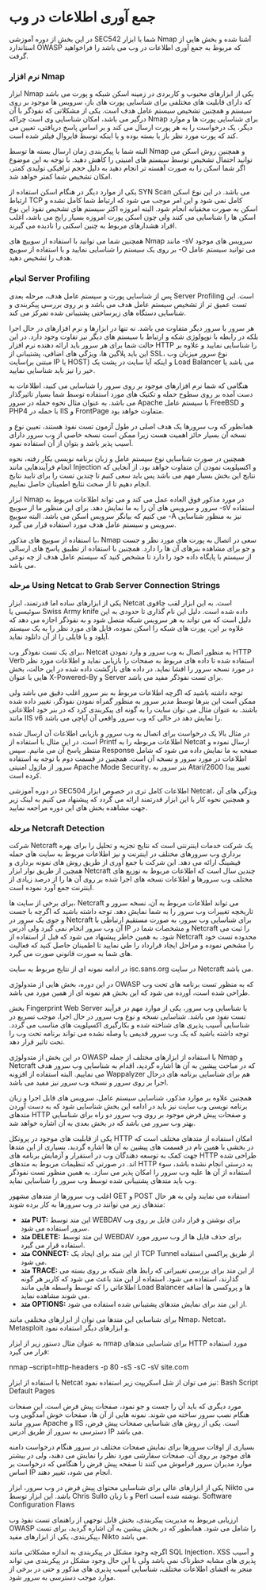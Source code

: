 # جمع آوری اطلاعات در وب

در این بخش از دوره آموزشی SEC542 شما با ابزار Nmap آشنا شده و بخش هایی از استاندارد OWASP که مربوط به جمع آوری اطلاعات در وب می باشد را فراخواهید گرفت.

### نرم افزار Nmap

ابزار Nmap یکی از ابزارهای محبوب و کاربردی در زمینه اسکن شبکه و پورت می باشد که دارای قابلیت های مختلفی برای شناسایی پورت های باز، سرویس ها موجود بر روی سیستم و همچنین تشخیص سیستم عامل هدف است. یکی از مشکلاتی که نفوذگر با آن درگیر می باشد، امکان شناسایی وی است چراکه Nmap برای شناسایی پورت ها و موارد دیگر، یک درخواست را به هر پورت ارسال می کند و بر اساس پاسخ دریافتی، تعیین می کند که پورت مورد نظر باز یا بسته بوده و یا اینکه توسط فایروال فیلتر شده است.

البته شما با پیکربندی زمان ارسال بسته ها توسط Nmap و همچنین روش اسکن می توانید احتمال تشخیص توسط سیستم های امنیتی را کاهش دهید. با توجه به این موضوع اگر شما اسکن را به صورت آهسته تر انجام دهید به دلیل حجم ترافیکی تولیدی کمتر، امکان تشخیص شما کمتر خواهد شد.

یکی از موارد دیگر در هنگام اسکن استفاده از SYN Scan می باشد. در این نوع اسکن ارتباط TCP کامل نمی شود و این امر موجب می شود که ارتباط شما کامل نشده و اسکن به صورت مخفیانه انجام شود. البته امروزه اکثر سیستم های تشخیص نفوذ این نوع اسکن ها را شناسایی می کنند ولی چون اسکن پورت امروزه بسیار رایج می باشد، اغلب افراد هشدارهای مربوط به چنین اسکنی را نادیده می گیرند.

همچنین شما می توانید با استفاده از سوییچ های Nmap مانند -sV سرویس های موجود بر روی یک سیستم را شناسایی نمایید و با استفاده از سوییچ -O می توانید سیستم عامل هدف را تشخیص دهید.

### انجام Server Profiling

پس از شناسایی پورت و سیستم عامل هدف، مرحله بعدی Server Profiling است. این تست عمیق تر از تشخیص سیستم عامل هدف می باشد و بر روی بررسی پیکربندی و شناسایی دستگاه های زیرساختی پشتیبانی شده تمرکز می کند.

هر سرور با سرور دیگر متفاوت می باشد. نه تنها در ابزارها و نرم افزارهای در حال اجرا بلکه در رابطه با توپولوژی شکه و ارتباط با سیستم های دیگر نیز تفاوت وجود دارد. در این حالت شما برای هر سرور باید ارائه دهنده نرم افزار HTTP را شناسایی نمایید و علاوه بر این باید پلاگین ها، ویژگی های اضافی، پشتیبانی از SSL، نوع سرور میزبان وب سایت(مبتنی بر IP یا HOST) و اینکه آیا سایت در پشت یک Load Balancer می باشد یا خیر را نیز باید شناسایی نمایید.

هنگامی که شما نرم افزارهای موجود بر روی سرور را شناسایی می کنید، اطلاعات به دست آمده بر روی سطوح حمله و تکنیک های مورد استفاده توسط شما بسیار تاثیرگذار می باشد. به عنوان مثال نحوه حمله در سرور Apache با سیستم عامل FreeBSD و PHP4 با حمله در IIS و FrontPage متفاوت خواهد بود.

همانطور که وب سرورها یک هدف اصلی در طول آزمون تست نفوذ هستند، تعیین نوع و نسخه آن بسیار حائز اهمیت هست زیرا ممکن است نسخه خاصی از وب سرور دارای آسیب پذیر باشد و بتوان از آن استفاده نمود.

همچنین در صورت شناسایی نوع سیستم عامل و زبان برنامه نویسی بکار رفته، نحوه انجام فرآیندهایی مانند Injection و اکسپلویت نمودن آن متفاوت خواهد بود. از آنجایی که نتایج این بخش بسیار مهم می باشد پس باید سعی کنیم تا چندین تست را برای تایید نتایج انجام دهیم تا از صحت نتایج اطمینان حاصل نماییم.

ابزار Nmap در مورد مذکور فوق العاده عمل می کند و می تواند اطلاعات مربوط به سرور و سرویس های آن را به ما نمایش دهد. برای این منظور ما از سوییچ -sV استفاده می کنیم که بیانگر سرویس اسکن می باشد. البته سوییچ -A نیز به منظور شناسایی سرویس و سیستم عامل هدف مورد استفاده قرار می گیرد.

با استفاده از سوییچ های مذکور، Nmap سعی در اتصال به پورت های مورد نظر و جست و جو برای مشاهده بنرهای آن ها را دارد. همچنین با استفاده از تطبیق پاسخ های ارسالی از سیستم با پایگاه داده خود را دارد تا مشخص کنید که سیستم عامل هدف از چه نوعی می باشد.

### مرحله  Using Netcat to Grab Server Connection Strings

یکی از ابزارهای ساده اما قدرتمند، ابزار Netcat است. به این ابزار لقب چاقوی سوئیسی یا Swiss Army knife داده شده است. دلیل این نام گذاری تا حدودی به این دلیل است که می تواند به هر سرویس شبکه متصل شود و به نفوذگر اجازه می دهد که علاوه بر این، پورت های شبکه را اسکن نموده، فایل های مورد نظر را به یک سیستم آپلود و یا فایلی را از آن دانلود نماید.

برای یک تست نفوذگر وب، Netcat به منظور اتصال به وب سرور و وارد نمودن HTTP Verb استفاده شده تا داده های مربوط به صفحات را بازیابی نماید و اطلاعات مورد نظر در مورد نسخه سرور را افشا نماید. در داده های بازگشت داده شده در این حالت، بخش هایی با عنوان X-Powered-By و Server برای تست نفوذگر مفید می باشد.

توجه داشته باشید که اگرچه اطلاعات مربوط به بنر سرور اغلب دقیق می باشد ولی ممکن است این بنرها توسط مدیر سرور به منظور گمراه نمودن نفوذگر، تغییر داده شده باشند. به عنوان مثال می توان سایت را به گونه ای پیکربندی کرد که در بنر خود اطلاعاتی مانند IIS v6 را نمایش دهد در حالی که وب سرور واقعی آن آپاچی می باشد.

در مثال بالا یک درخواست برای اتصال به وب سرور و بازیابی اطلاعات آن ارسال شده است. در این مثال با استفاده از Printf اطلاعات مربوطه را به Netcat ارسال نموده و منتظر پاسخ آن می مانیم. سپس Response صفحه به ما نمایش داده می شود که شامل اطلاعات در مورد سرور و نسخه آن است. همچنین در قسمت دوم با توجه به استفاده سرور از ماژول امنیتی Apache Mode Security، بنر سرور به Atari/2600 تغییر پیدا کرده است.

در دوره آموزشی SEC504 اطلاعات کامل تری در خصوص ابزار Netcat، ویژگی های آن و همچنین نحوه کار با این ابزار قدرتمند ارائه می گردد که پیشنهاد می کنیم به لینک زیر جهت مشاهده بخش های این دوره مراجعه نمایید.

### مرحله Netcraft Detection

شرکت Netcraft یک شرکت خدمات اینترنتی است که نتایج تجزیه و تحلیل را برای بهره برداری وب سرورهای مختلف در اینترنت و نیز اطلاعات مربوط به سایت های حمله فیشینگ ارائه می دهد. این شرکت با جمع آوری از طریق روش های نمونه برداری و همچین از طریق نوار ابزار Netcraft چندین سال است که اطلاعات مربوط به توزیع های مختلف وب سرورها و اطلاعات نسخه های اجرا شده بر روی آن ها را از درصد زیادی از اینترنت جمع آورد نموده است.

برای برخی از سایت ها، Netcraft می تواند اطلاعات مربوط به آن، نسخه سرور و تاریخچه تغییرات وب سرور را به شما نمایش دهد. توجه داشته باشید که اگرچه با جست و جوی یک سرور در Netcraft برای شناسایی وب سرور، به صورت مستقیم ارتباطی با آن وب سرور انجام نمی گیرد ولی آدرس IP و مشخصات شما در Netcraft را ثبت می شود. به همین خاطر پیشنهاد می شود که قبل از استفاده از Netcraft محدوده تست خود را مشخص نموده و مراحل ایجاد قرارداد را طی نمایید تا اطمینان حاصل کنید که فعالیت های شما به صورت قانونی صورت می گیرد.

در ادامه نمونه ای از نتایج مربوط به سایت isc.sans.org در سایت Netcraft می باشد.

در این دوره، بخش هایی از متدولوژی OWASP که به منظور تست برنامه های تحت وب طراحی شده است، آورده می شود که این بخش هم نمونه ای از همین مورد می باشد.

بخش Fingerprint Web Server یا شناسایی وب سرور، یکی از موارد مهم در فرآیند تست نفوذ می باشد. شناسایی نسخه و نوع وب سرور در حال اجرا، موجب تسریع در شناسایی آسیب پذیری های شناخته شده و بکارگیری اکسپلویت های مناسب می گردد. توجه داشته باشید که یک وب سرور قدیمی یا وصله نشده می تواند برنامه تحت وب را تحت تاثیر قرار دهد.

در این بخش از متدولوژی OWASP با استفاده از ابزارهای مختلف از جمله Nmap و Netcraft که در مباحث پیشین به آن ها اشاره گردید، اقدام به شناسایی وب سرور هدف می نماییم. البته استفاده از افزونه Wappalyzer هم برای شناسایی برنامه های درحال اجرا بر روی سرور و نسخه وب سرور نیز مفید می باشد.

همچنین علاوه بر موارد مذکور، شناسایی سیستم عامل، سرویس های قابل اجرا و زبان برنامه نویسی وب سایت نیز باید در ادامه این بخش شناسایی شود که به دست آوردن متدهای HTTP و صفحات پیش فرض موجود بر روی وب سرور دو راه برای شناسایی بهتر وب سرور می باشد که در بخش بعدی به آن اشاره خواهد شد.

یکی از قابلیت های موجود در پروتکل HTTP امکان استفاده از متدهای مختلف است که در بخشی با همین نام در قسمت های پیشین به آن ها اشاره گردید. بسیاری از این متدها جهت کمک به توسعه دهندگان وب در استقرار و آزمایش برنامه های HTTP طراحی شده اند. در صورتی که تنظیمات مربوط به متدهای HTTP به درستی انجام نشده باشد، سوء استفاده از آن ها علیه وب سرور را امکان پذیر می سازد. به همین منظور تست نفوذگر وب باید متدهای پشتیبانی شده توسط وب سرور را شناسایی نماید.

اغلب وب سرورها از متدهای مشهور GET و POST استفاده می نمایند ولی به هر حال متدهای زیر می توانند در وب سرورها به کار برده شوند:

* **متد PUT:** این متد توسط WEBDAV برای نوشتن و قرار دادن فایل بر روی وب سرور استفاده می شود.
* **متد DELETE:** این متد توسط WEBDAV برای حذف فایل ها از وب سرور مورد استفاده قرار می گیرد.
* **متد CONNECT:** از این متد برای ایجاد یک TCP Tunnel از طریق پراکسی استفاده می شود.
* **متد TRACE:** از این متد برای بررسی تغییراتی که رابط های شبکه بر روی بسته می گذارند، استفاده می شود. استفاده از این متد باعث می شود که کاربر هر گونه اطلاعاتی را که توسط واسطه هایی مانند Load Balancer ها و پروکسی ها اضافه می شوند مشاهده نماید.
* **متد OPTIONS:** از این متد برای نمایش متدهای پشتیبانی شده استفاده می شود.


برای شناسایی این متدها می توان از ابزارهای مختلفی مانند Nmap، Netcat، Metasploit و ابزارهای دیگر استفاده نمود.

به عنوان مثال دستور زیر از ابزار nmap برای شناسایی متدهای HTTP مورد استفاده قرار می گیرد:

nmap –script=http-headers -p 80 -sS -sC -sV site.com

با استفاده از ابزار Netcat نیز می توان از شل اسکریپت زیر استفاده نمود:
Bash Script
Default Pages

مورد دیگری که باید آن را جست و جو نمود، صفحات پیش فرض است. این صفحات هنگام نصب سرور ساخته می شوند. نمونه هایی از آن ها، صفحات خوش آمدگویی وب سرور مانند Apache و IIS است. یکی از روش های شناسایی صفحات پیش فرض، دسترسی به سرور از طریق آدرس IP می باشد.

بسیاری از اوقات سرورها برای نمایش صفحات مختلف در سرور هنگام درخواست دامنه های موجود بر روی آن، صفحات سفارشی مورد نظر را نمایش می دهند، ولی در بیشتر موارد مدیران سرور فراموش می کنند تا صفحه پیش فرض را هنگامی که درخواست بر اساس IP انجام می شود، تغییر دهند.

یکی از ابزارهای عالی برای شناسایی محتوای پیش فرض در وب سرور، ابزار Nikto می باشد. این ابزار توسط Chris Sullo و با زبان Perl نوشته شده است.
Software Configuration Flaws

ارزیابی مربوط به مدیریت پیکربندی، بخش قابل توجهی از راهنمای تست نفوذ وب OWASP را شامل می شود. همانطور که در بخش پیشین به آن اشاره گردید، برای تست پیکربندی، یکی از ابزارهای مفید، Nikto می باشد.

اگرچه وجود مشکل در پیکربندی به اندازه مشکلاتی مانند SQL Injection، XSS و آسیب پذیری های مشابه خطرناک نمی باشد ولی با این حال وجود مشکل در پیکربندی می تواند منجر به افشای اطلاعات مختلف، شناسایی آسیب پذیری های مذکور و حتی در برخی از موارد موجب دسترسی به سرور شود. 
